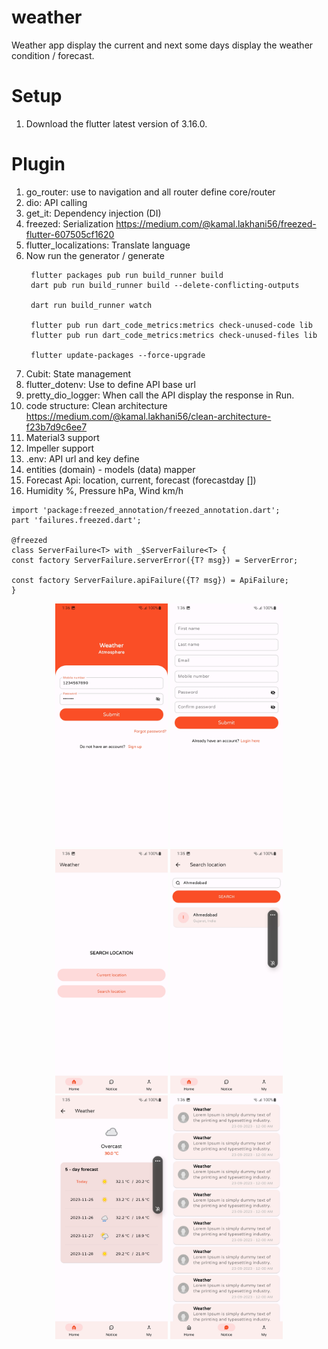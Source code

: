 # weather

Weather app display the current and next some days display the weather condition / forecast. 

# Setup
1. Download the flutter latest version of 3.16.0. 

# Plugin
1. go_router: use to navigation and all router define core/router
2. dio: API calling
3. get_it: Dependency injection (DI)
4. freezed: Serialization
   https://medium.com/@kamal.lakhani56/freezed-flutter-607505cf1620
5. flutter_localizations: Translate language
6. Now run the generator / generate
   ```
    flutter packages pub run build_runner build
    dart pub run build_runner build --delete-conflicting-outputs
     
    dart run build_runner watch
   
    flutter pub run dart_code_metrics:metrics check-unused-code lib
    flutter pub run dart_code_metrics:metrics check-unused-files lib
   
    flutter update-packages --force-upgrade
   ```
7. Cubit: State management 
8. flutter_dotenv: Use to define API base url
9. pretty_dio_logger: When call the API display the response in Run.
10. code structure: Clean architecture
    https://medium.com/@kamal.lakhani56/clean-architecture-f23b7d9c6ee7
11. Material3 support
12. Impeller support
13. .env: API url and key define
14. entities (domain) - models (data) mapper 
15. Forecast Api: 
    location, current, forecast (forecastday [])
16. Humidity %, Pressure hPa, Wind km/h
```
import 'package:freezed_annotation/freezed_annotation.dart';
part 'failures.freezed.dart';

@freezed
class ServerFailure<T> with _$ServerFailure<T> {
const factory ServerFailure.serverError({T? msg}) = ServerError;

const factory ServerFailure.apiFailure({T? msg}) = ApiFailure;
}
   ```

<p align="center">
  <img alt="" src="/screenshot/screenshot_1.jpg" width="180"/>
  <img alt="" src="/screenshot/screenshot_2.jpg" width="180"/>
  <img alt="" src="/screenshot/screenshot_3.jpg" width="180"/>
  <img alt="" src="/screenshot/screenshot_4.jpg" width="180"/>
  <img alt="" src="/screenshot/screenshot_5.jpg" width="180"/>
  <img alt="" src="/screenshot/screenshot_6.jpg" width="180"/>

</p>